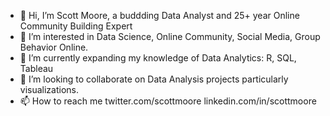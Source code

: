 - 👋 Hi, I’m Scott Moore, a buddding Data Analyst and 25+ year Online Community Building Expert
- 👀 I’m interested in Data Science, Online Community, Social Media, Group Behavior Online.
- 🌱 I’m currently expanding my knowledge of Data Analytics: R, SQL, Tableau
- 💞️ I’m looking to collaborate on Data Analysis projects particularly visualizations.
- 📫 How to reach me twitter.com/scottmoore  linkedin.com/in/scottmoore

<!---
struwwelpeter/struwwelpeter is a ✨ special ✨ repository because its `README.md` (this file) appears on your GitHub profile.
You can click the Preview link to take a look at your changes.
--->
